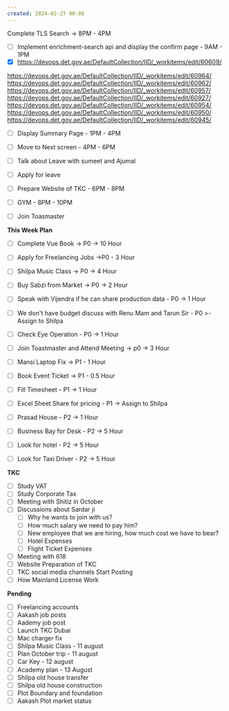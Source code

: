 ```yaml
---
created: 2024-02-27 00:08
---
```

Complete TLS Search -> 8PM - 4PM


- [ ] Implement enrichment-search api and display the confirm page - 9AM - 1PM
- [x] https://devops.det.gov.ae/DefaultCollection/IID/_workitems/edit/60609/

https://devops.det.gov.ae/DefaultCollection/IID/_workitems/edit/60964/
https://devops.det.gov.ae/DefaultCollection/IID/_workitems/edit/60962/
https://devops.det.gov.ae/DefaultCollection/IID/_workitems/edit/60957/
https://devops.det.gov.ae/DefaultCollection/IID/_workitems/edit/60927/
https://devops.det.gov.ae/DefaultCollection/IID/_workitems/edit/60954/
https://devops.det.gov.ae/DefaultCollection/IID/_workitems/edit/60950/
https://devops.det.gov.ae/DefaultCollection/IID/_workitems/edit/60945/
- [ ] Display Summary Page - 1PM - 4PM
- [ ] Move to Next screen - 4PM - 6PM
- [ ] Talk about Leave with sumeet and Ajumal
- [ ] Apply for leave
- [ ] Prepare Website of TKC - 6PM - 8PM
- [ ] GYM - 8PM - 10PM
- [ ] Join Toasmaster


**This Week Plan**
- [ ] Complete Vue Book -> P0 -> 10 Hour
- [ ] Apply for Freelancing Jobs ->P0 - 3 Hour
- [ ] Shilpa Music Class -> P0 -> 4 Hour
- [ ] Buy Sabzi from Market -> P0 -> 2 Hour
- [ ] Speak with Vijendra if he can share production data - P0 -> 1 Hour
- [ ] We don't have budget discuss with Renu Mam and Tarun Sir - P0 >- Assign to Shilpa
- [ ] Check Eye Operation - P0 -> 1 Hour
- [ ] Join Toastmaster and Attend Meeting -> p0 -> 3 Hour 
- [ ] Mansi Laptop Fix -> P1 - 1 Hour
- [ ] Book Event Ticket -> P1 - 0.5 Hour
- [ ] Fill Timesheet - P1 -> 1 Hour
- [ ] Excel Sheet Share for pricing - P1 -> Assign to Shilpa
- [ ] Prasad House - P2 -> 1 Hour 
- [ ] Business Bay for Desk - P2 -> 5 Hour
- [ ] Look for hotel - P2 -> 5 Hour
- [ ] Look for Taxi Driver - P2 -> 5 Hour




**TKC**

- [ ] Study VAT
- [ ] Study Corporate Tax
- [ ] Meeting with Shitiz in October
- [ ] Discussions about Sardar ji
	- [ ] Why he wants to join with us?
	- [ ] How much salary we need to pay him?
	- [ ] New employee that we are hiring, how much cost we have to bear?
	- [ ] Hotel Expenses
	- [ ] Flight Ticket Expenses
- [ ] Meeting with 618
- [ ] Website Preparation of TKC
- [ ] TKC social media channels Start Posting
- [ ] How Mainland License Work

**Pending**

- [ ] Freelancing accounts
- [ ] Aakash job posts
- [ ] Aademy job post
- [ ] Launch TKC Dubai
- [ ] Mac charger fix
- [ ] Shilpa Music Class - 11 august 
- [ ] Plan October trip - 11 august
- [ ] Car Key - 12 august
- [ ] Academy plan - 13 August
- [ ] Shilpa old house transfer
- [ ] Shilpa old house construction
- [ ] Plot Boundary and foundation 
- [ ] Aakash Plot market status

